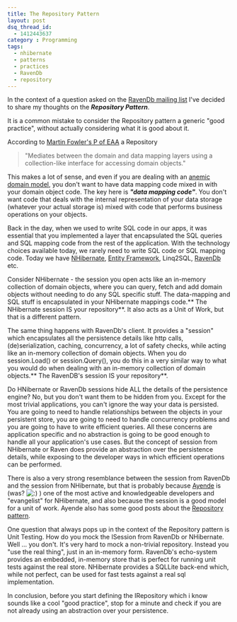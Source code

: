 ```yaml
---
title: The Repository Pattern
layout: post
dsq_thread_id:
  - 1412443637
category : Programming
tags:
  - nhibernate
  - patterns
  - practices
  - RavenDb
  - repository
---
```

In the context of a question asked on the [RavenDb mailing list][1] I've decided to share my thoughts on the ***Repository Pattern***.

It is a common mistake to consider the Repository pattern a generic "good practice", without actually considering what it is good about it.

According to [Martin Fowler's P of EAA][2] a Repository

>  "Mediates between the domain and data mapping layers using a collection-like interface for accessing domain objects."

This makes a lot of sense, and even if you are dealing with an [anemic domain model][3], you don't want to have data mapping code mixed in with your domain object code. The key here is ***"data mapping code"***. You don't want code that deals with the internal representation of your data storage (whatever your actual storage is) mixed with code that performs business operations on your objects.

Back in the day, when we used to write SQL code in our apps, it was essential that you implemented a layer that encapsulated the SQL queries and SQL mapping code from the rest of the application. With the technology choices available today, we rarely need to write SQL code or SQL mapping code. Today we have [NHibernate][4], [Entity Framework][5], Linq2SQL, [RavenDb][6] etc.

Consider NHibernate - the session you open acts like an in-memory collection of domain objects, where you can query, fetch and add domain objects without needing to do any SQL specific stuff. The data-mapping and SQL stuff is encapsulated in your NHibernate mappings code.** The NHibernate session IS your repository**. It also acts as a Unit of Work, but that is a different pattern.

The same thing happens with RavenDb's client. It provides a "session" which encapsulates all the persistence details like http calls, (de)serialization, caching, concurrency, a lot of safety checks, while acting like an in-memory collection of domain objects. When you do session.Load() or session.Query(), you do this in a very similar way to what you would do when dealing with an in-memory collection of domain objects.** The RavenDB's session IS your repository**.

Do HNibernate or RavenDb sessions hide ALL the details of the persistence engine? No, but you don't want them to be hidden from you. Except for the most trivial applications, you can't ignore the way your data is persisted. You are going to need to handle relationships between the objects in your persistent store, you are going to need to handle concurrency problems and you are going to have to write efficient queries. All these concerns are application specific and no abstraction is going to be good enough to handle all your application's use cases. But the concept of session from NHibernate or Raven does provide an abstraction over the persistence details, while exposing to the developer ways in which efficient operations can be performed.

There is also a very strong resemblance between the session from RavenDb and the session from NHibernate, but that is probably because [Ayende][7] is (was? <img src="http://www.erata.net/wp-includes/images/smilies/icon_smile.gif" alt=":)" class="wp-smiley" /> ) one of the most active and knowledgeable developers and "evangelist" for NHibernate, and also because the session is a good model for a unit of work. Ayende also has some good posts about the [Repository pattern][8].

One question that always pops up in the context of the Repository pattern is Unit Testing. How do you mock the ISession from RavenDb or NHibernate. Well ... you don't. It's very hard to mock a non-trivial repository. Instead you "use the real thing", just in an in-memory form. RavenDb's echo-system provides an embedded, in-memory store that is perfect for running unit tests against the real store. NHibernate provides a SQLLite back-end which, while not perfect, can be used for fast tests against a real sql implementation.

In conclusion, before you start defining the IRepository which i know sounds like a cool "good practice", stop for a minute and check if you are not already using an abstraction over your persistence.

 [1]: https://groups.google.com/forum/#!topic/ravendb/Gfb6XTOWF0Q
 [2]: http://martinfowler.com/eaaCatalog/repository.html
 [3]: http://www.martinfowler.com/bliki/AnemicDomainModel.html
 [4]: http://nhforge.org/ "NHibernate"
 [5]: http://msdn.microsoft.com/en-us/data/ef.aspx "Entity Framework"
 [6]: http://ravendb.net/ "RavenDb"
 [7]: http://ayende.com/blog "Ayende's blog"
 [8]: http://ayende.com/blog/search?q=repository "Ayende's Repository posts"